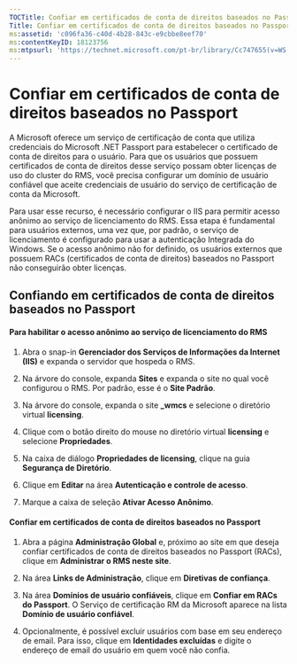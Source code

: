 ```yaml
---
TOCTitle: Confiar em certificados de conta de direitos baseados no Passport
Title: Confiar em certificados de conta de direitos baseados no Passport
ms:assetid: 'c096fa36-c40d-4b28-843c-e9cbbe8eef70'
ms:contentKeyID: 18123756
ms:mtpsurl: 'https://technet.microsoft.com/pt-br/library/Cc747655(v=WS.10)'
---
```


Confiar em certificados de conta de direitos baseados no Passport
=================================================================

A Microsoft oferece um serviço de certificação de conta que utiliza credenciais do Microsoft .NET Passport para estabelecer o certificado de conta de direitos para o usuário. Para que os usuários que possuem certificados de conta de direitos desse serviço possam obter licenças de uso do cluster do RMS, você precisa configurar um domínio de usuário confiável que aceite credenciais de usuário do serviço de certificação de conta da Microsoft.

Para usar esse recurso, é necessário configurar o IIS para permitir acesso anônimo ao serviço de licenciamento do RMS. Essa etapa é fundamental para usuários externos, uma vez que, por padrão, o serviço de licenciamento é configurado para usar a autenticação Integrada do Windows. Se o acesso anônimo não for definido, os usuários externos que possuem RACs (certificados de conta de direitos) baseados no Passport não conseguirão obter licenças.

Confiando em certificados de conta de direitos baseados no Passport
-------------------------------------------------------------------

#### Para habilitar o acesso anônimo ao serviço de licenciamento do RMS

1.  Abra o snap-in **Gerenciador dos Serviços de Informações da Internet (IIS)** e expanda o servidor que hospeda o RMS.

2.  Na árvore do console, expanda **Sites** e expanda o site no qual você configurou o RMS. Por padrão, esse é o **Site Padrão**.

3.  Na árvore do console, expanda o site **\_wmcs** e selecione o diretório virtual **licensing**.

4.  Clique com o botão direito do mouse no diretório virtual **licensing** e selecione **Propriedades**.

5.  Na caixa de diálogo **Propriedades de licensing**, clique na guia **Segurança de Diretório**.

6.  Clique em **Editar** na área **Autenticação e controle de acesso**.

7.  Marque a caixa de seleção **Ativar Acesso Anônimo**.

#### Confiar em certificados de conta de direitos baseados no Passport

1.  Abra a página **Administração Global** e, próximo ao site em que deseja confiar certificados de conta de direitos baseados no Passport (RACs), clique em **Administrar o RMS neste site**.

2.  Na área **Links de Administração**, clique em **Diretivas de confiança**.

3.  Na área **Domínios de usuário confiáveis**, clique em **Confiar em RACs do Passport**. O Serviço de certificação RM da Microsoft aparece na lista **Domínio de usuário confiável**.

4.  Opcionalmente, é possível excluir usuários com base em seu endereço de email. Para isso, clique em **Identidades excluídas** e digite o endereço de email do usuário em quem você não confia.

